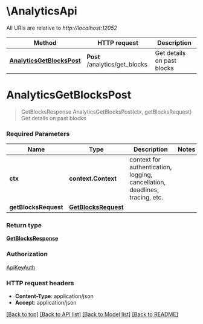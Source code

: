 # \AnalyticsApi

All URIs are relative to *http://localhost:12052*

Method | HTTP request | Description
------------- | ------------- | -------------
[**AnalyticsGetBlocksPost**](AnalyticsApi.md#AnalyticsGetBlocksPost) | **Post** /analytics/get_blocks | Get details on past blocks


# **AnalyticsGetBlocksPost**
> GetBlocksResponse AnalyticsGetBlocksPost(ctx, getBlocksRequest)
Get details on past blocks

### Required Parameters

Name | Type | Description  | Notes
------------- | ------------- | ------------- | -------------
 **ctx** | **context.Context** | context for authentication, logging, cancellation, deadlines, tracing, etc.
  **getBlocksRequest** | [**GetBlocksRequest**](GetBlocksRequest.md)|  | 

### Return type

[**GetBlocksResponse**](GetBlocksResponse.md)

### Authorization

[ApiKeyAuth](../README.md#ApiKeyAuth)

### HTTP request headers

 - **Content-Type**: application/json
 - **Accept**: application/json

[[Back to top]](#) [[Back to API list]](../README.md#documentation-for-api-endpoints) [[Back to Model list]](../README.md#documentation-for-models) [[Back to README]](../README.md)

